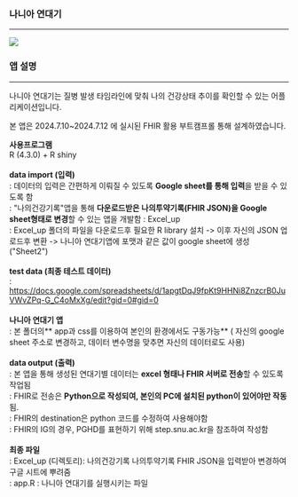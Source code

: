 <!--타이틀 부분-->
### 나니아 연대기
---
<img src="https://github.com/user-attachments/assets/2902f545-5416-4f83-9740-f677609ad756" />

<br>

### 앱 설명
---

나니아 연대기는 질병 발생 타임라인에 맞춰 나의 건강상태 추이를 확인할 수 있는 어플리케이션입니다.

본 앱은 2024.7.10~2024.7.12 에 실시된 FHIR 활용 부트캠프롤 통해 설계하였습니다.

**사용프로그램**<br>
R (4.3.0) + R shiny<br>
<br>
**data import (입력)** <br>
 : 데이터의 입력은 간편하게 이뤄질 수 있도록 **Google sheet를 통해 입력**을 받을 수 있도록 함 <br>
 : "나의건강기록"앱을 통해 **다운로드받은 나의투약기록(FHIR JSON)을 Google sheet형태로 변경**할 수 있는 앱을 개발함 : Excel_up <br>
 : Excel_up 폴더의 파일을 다운로드후 필요한 R library 설치 -> 이후 자신의 JSON 업로드후 변환 -> 나니아 연대기앱에 포맷과 같은 값이 google sheet에 생성 ("Sheet2")<br>
<br>
**test data (최종 테스트 데이터)** <br>
: https://docs.google.com/spreadsheets/d/1apgtDqJ9fpKt9HHNi8ZnzcrB0JuVWvZPq-G_C4oMxXg/edit?gid=0#gid=0<br>
<br>
**나니아 연대기 앱**<br>
: 본 폴더의** app과 css를 이용하여 본인의 환경에서도 구동가능** ( 자신의 google sheet 주소로 변경하고, 데이터 변수명을 맞추면 자신의 데이터로도 사용)<br>
<br>
**data output (출력)**<br>
: 본 앱을 통해 생성된 연대기별 데이터는 **excel 형태나  FHIR 서버로 전송**할 수 있도록 작업됨<br>
: FHIR로 전송은 **Python으로 작성되여, 본인의 PC에 설치된 python이 있어야만 작동**됨. <br>
: FHIR의 destination은 python 코드를 수정하여 사용해야함<br>
: FHIR의 IG의 경우, PGHD를 표현하기 위해 step.snu.ac.kr을 참조하여 작성함<br>
<br>
**최종 파일**<br>
: Excel_up (디렉토리): 나의건강기록 나의투약기록 FHIR JSON을 입력받아 변경하여 구글 시트에 뿌려줌<br>
: app.R : 나니아 연대기를 실행시키는 파일<br>

<br>
<br>

